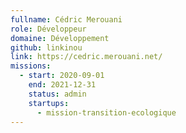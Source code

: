 ```yaml
---
fullname: Cédric Merouani
role: Développeur
domaine: Développement
github: linkinou
link: https://cedric.merouani.net/
missions:
  - start: 2020-09-01
    end: 2021-12-31
    status: admin
    startups:
      - mission-transition-ecologique
---
```

